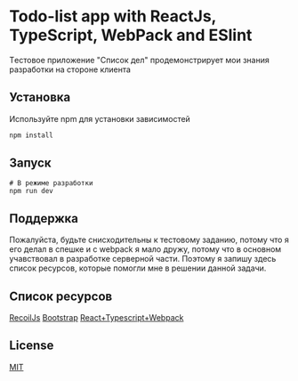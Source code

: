 # Todo-list app with ReactJs, TypeScript, WebPack and ESlint

Tестовое приложение "Список дел" продемонстрирует мои знания разработки на стороне клиента

## Установка

Используйте npm для установки зависимостей

```bash
npm install
```

## Запуск

```
# В режиме разработки
npm run dev
```

## Поддержка

Пожалуйста, будьте снисходительны к тестовому заданию, потому что я его делал в спешке и с webpack я мало дружу, потому что в основном учавствовал в разработке серверной части. Поэтому я запишу здесь список ресурсов, которые помогли мне в решении данной задачи.

## Список ресурсов
[RecoilJs](https://recoiljs.org/docs/basic-tutorial/atoms)
[Bootstrap](https://getbootstrap.com/docs/5.1/components/spinners/)
[React+Typescript+Webpack](https://typescript-v2-294.vercel.app/docs/handbook/react-&-webpack.html)

## License

[MIT](https://choosealicense.com/licenses/mit/)